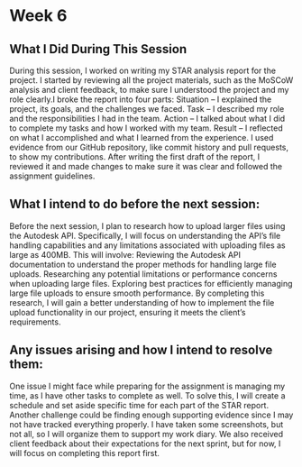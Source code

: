 # Week 6

## What I Did During This Session
During this session, I worked on writing my STAR analysis report for the project. I started by reviewing all the project materials, such as the MoSCoW analysis and client feedback, to make sure I understood the project and my role clearly.I broke the report into four parts:
Situation – I explained the project, its goals, and the challenges we faced.
Task – I described my role and the responsibilities I had in the team.
Action – I talked about what I did to complete my tasks and how I worked with my team.
Result – I reflected on what I accomplished and what I learned from the experience.
I used evidence from our GitHub repository, like commit history and pull requests, to show my contributions. After writing the first draft of the report, I reviewed it and made changes to make sure it was clear and followed the assignment guidelines.

## What I intend to do before the next session:
Before the next session, I plan to research how to upload larger files using the Autodesk API. Specifically, I will focus on understanding the API’s file handling capabilities and any limitations associated with uploading files as large as 400MB. This will involve:
Reviewing the Autodesk API documentation to understand the proper methods for handling large file uploads. Researching any potential limitations or performance concerns when uploading large files.
Exploring best practices for efficiently managing large file uploads to ensure smooth performance.
By completing this research, I will gain a better understanding of how to implement the file upload functionality in our project, ensuring it meets the client’s requirements.


## Any issues arising and how I intend to resolve them:
One issue I might face while preparing for the assignment is managing my time, as I have other tasks to complete as well. To solve this, I will create a schedule and set aside specific time for each part of the STAR report. Another challenge could be finding enough supporting evidence since I may not have tracked everything properly. I have taken some screenshots, but not all, so I will organize them to support my work diary. We also received client feedback about their expectations for the next sprint, but for now, I will focus on completing this report first.

